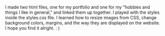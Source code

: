 I made two html files, one for my portfolio and one for my "hobbies and things I like in general," and linked them up together. I played with the styles inside the styles.css file. I learned how to resize images from CSS, change background colors, margins, and the way they are displayed on the website. I hope you find it alright. : )
